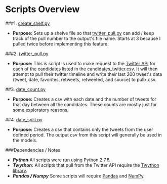 Scripts Overview
======
###1. [create_shelf.py](https://github.com/smortime/Honors_Thesis/blob/master/scripts/create_shelf.py)
- **Purpose:** Sets up a shelve file so that [twitter_pull.py](https://github.com/smortime/Honors_Thesis/blob/master/scripts/twitter_pull.py) can add / keep track of the pull number to the output's file name. Starts at 3 because I pulled twice before implementing this feature.

###2. [twitter_pull.py](https://github.com/smortime/Honors_Thesis/blob/master/scripts/twitter_pull.py)
- **Purpose:** This is script is used to make request to the [Twitter API](https://dev.twitter.com/rest/reference/get/statuses/user_timeline) for each of the candidates listed in the candidates_twitter.csv. It will then attempt to pull their twitter timeline and write their last 200 tweet's data (tweet, date, favorites, retweets, retweeted, and source) to pullx.csv.

##3. [date_count.py](https://github.com/smortime/Honors_Thesis/blob/master/scripts/date_count.py)
- **Purpose:** Creates a csv with each date and the number of tweets for that day between all the candidates. These counts are mostly just for some exploratory reasons.

##4. [date_split.py](google.com)
- **Purpose:** Creates a csv that contains only the tweets from the user defined period. The output csv from this script will generally be used in the models.

###Dependencies / Notes
- **_Python_** All scripts were run using Python 2.7.6.
- **_Twython:_** All scripts that pull from the Twitter API require the [Twython library](https://github.com/ryanmcgrath/twython).
- **_Pandas / Numpy_** Some scripts will require [Pandas](http://pandas.pydata.org/) and [NumPy](http://www.numpy.org/).
